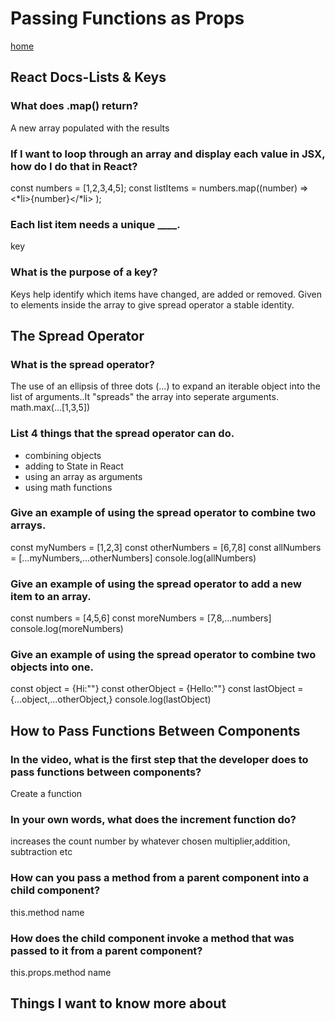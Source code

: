 # Passing Functions as Props

[home](/README.md)

## React Docs-Lists & Keys

### What does .map() return?
A new array populated with the results

### If I want to loop through an array and display each value in JSX, how do I do that in React?
const numbers = [1,2,3,4,5];
const listItems = numbers.map((number) =>
<*li>{number}</*li>
);

### Each list item needs a unique ____.
key

### What is the purpose of a key?
Keys help identify which items have changed, are added or removed. Given to elements inside the array to give spread operator a stable identity.


## The Spread Operator

### What is the spread operator?
The use of an ellipsis of three dots (...) to expand an iterable object into the list of arguments..It "spreads" the array into seperate arguments. 
math.max(...[1,3,5])
### List 4 things that the spread operator can do.
<ul>
<li>combining objects</li>
<li>adding to State in React</li>
<li>using an array as arguments</li>
<li>using math functions</li>
</ul>

### Give an example of using the spread operator to combine two arrays.
const myNumbers = [1,2,3]
const otherNumbers = [6,7,8]
const allNumbers = [...myNumbers,...otherNumbers]
console.log(allNumbers)

### Give an example of using the spread operator to add a new item to an array.
const numbers = [4,5,6]
const moreNumbers = [7,8,...numbers]
console.log(moreNumbers)


### Give an example of using the spread operator to combine two objects into one.
const object = {Hi:""}
const otherObject = {Hello:""}
const lastObject = {...object,...otherObject,}
console.log(lastObject)

## How to Pass Functions Between Components

### In the video, what is the first step that the developer does to pass functions between components?
Create a function

### In your own words, what does the increment function do?
increases the count number by whatever chosen multiplier,addition, subtraction etc

### How can you pass a method from a parent component into a child component?
this.method name

### How does the child component invoke a method that was passed to it from a parent component?
this.props.method name

## Things I want to know more about
